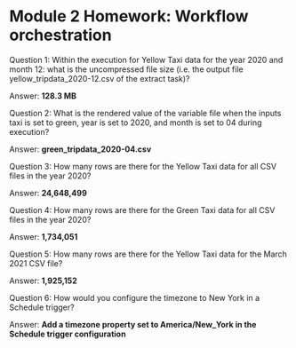 # Module 2 Homework: Workflow orchestration


 Question 1: Within the execution for Yellow Taxi data for the year 2020 and month 12: what is the uncompressed file size (i.e. the output file yellow_tripdata_2020-12.csv of the extract task)?

 Answer: **128.3 MB**


Question 2: What is the rendered value of the variable file when the inputs taxi is set to green, year is set to 2020, and month is set to 04 during execution?

Answer: **green_tripdata_2020-04.csv**


Question 3: How many rows are there for the Yellow Taxi data for all CSV files in the year 2020?

Answer: **24,648,499**


Question 4: How many rows are there for the Green Taxi data for all CSV files in the year 2020?

Answer: **1,734,051**


Question 5: How many rows are there for the Yellow Taxi data for the March 2021 CSV file?

Answer: **1,925,152**


Question 6: How would you configure the timezone to New York in a Schedule trigger?

Answer: **Add a timezone property set to America/New_York in the Schedule trigger configuration**


